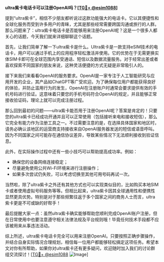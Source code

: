 **ultra紫卡电话卡可以注册OpenAI吗？[[TG💪+ @esim1088](https://t.me/s/esim1088)]**

提到“ultra紫卡”，相信不少朋友都听说过这款功能强大的电话卡。它以其便捷性和全球化服务而受到许多用户的青睐，尤其是那些经常需要跨国沟通或旅行的人群。那么问题来了：ultra紫卡电话卡是否能够用来注册OpenAI呢？这是一个很多人都关心的话题，今天我们就来详细聊聊这个话题。

首先，让我们简单了解一下ultra紫卡是什么。Ultra紫卡是一款支持eSIM技术的电话卡，用户可以通过手机上的应用程序轻松激活并使用。它的优势在于无需更换实体SIM卡即可在全球范围内享受通话、短信以及数据流量服务。对于经常出差或者喜欢探索不同国家的朋友来说，这种灵活便捷的方式无疑是非常吸引人的。

接下来我们来看看OpenAI的服务要求。OpenAI是一家专注于人工智能研究与应用开发的企业，其产品如ChatGPT等广受欢迎。为了确保每位用户都能获得良好的体验，并防止滥用行为的发生，OpenAI在注册账户时通常会要求提供有效的手机号码进行验证。这意味着只要您的手机号码符合OpenAI的规定，并且能够正常接收验证码，理论上就可以完成注册过程。

那么回到最初的问题——ultra紫卡能否用于注册OpenAI呢？答案是肯定的！只要您的ultra紫卡已经成功开通并且可以正常使用（包括接听来电和接收短信），那么它完全有能力作为注册工具之一。不过需要注意的是，在选择具体国家和地区时，请务必确认该地区的运营商支持接收来自OpenAI服务器发送的短信或语音呼叫。因为不同国家之间可能存在通信协议差异，导致某些情况下无法顺利接收到验证信息。

此外，在实际操作过程中还有一些小技巧可以帮助提高成功率。例如：
- 确保您的设备网络连接稳定；
- 尽量避免使用公共Wi-Fi环境来进行注册操作；
- 如果多次尝试仍失败，可以考虑切换至其他可用号码再试一次。

当然啦，除了ultra紫卡之外还有其他方式也可以实现类似目的，比如购买本地SIM卡或者使用虚拟号码服务等等。但相比起来，ultra紫卡因其全球通用性和便携性显然更具优势。特别是对于那些频繁往返于多个国家之间的商务人士而言，ultra紫卡更是不可或缺的好帮手！

最后提醒大家一点：虽然ultra紫卡确实能够帮助您顺利完成OpenAI账户注册，但在日常使用中也要注意遵守相关法律法规及平台规则哦！毕竟任何技术手段都不应该被用来从事违法活动。

综上所述，ultra紫卡电话卡完全可以用来注册OpenAI。只要按照正确步骤操作，并结合自身实际情况合理规划，相信每一位用户都能够轻松搞定这项任务。希望本文对你有所帮助，如果你对ultra紫卡还有更多疑问，欢迎随时加入我们的讨论群组交流探讨！[[TG💪+ @esim1088](https://t.me/s/esim1088) ![Image](https://i.postimg.cc/4NQfJmqS/Snipaste-2025-05-13-00-14-12.png)]
